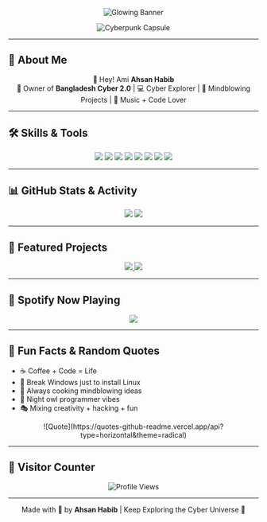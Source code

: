 <p align="center">
  <img src="https://readme-typing-svg.herokuapp.com?font=Fira+Code&size=55&duration=4000&pause=500&color=00FFFF&center=true&vCenter=true&multiline=true&width=1000&height=180&lines=🔥+AHSAN+HABIB+🔥;OWNER+OF+BANGLADESH+CYBER+2.0" alt="Glowing Banner" />
</p>

<p align="center">
  <img src="https://capsule-render.vercel.app/api?type=waving&height=200&section=header&text=WELCOME+TO+MY+CYBER+UNIVERSE&fontColor=00ffff&fontSize=45&animation=twinkling&color=0:ff00ff,100:00ffff" alt="Cyberpunk Capsule" />
</p>

---

## 🌌 About Me
<p align="center">
  👋 Hey! Ami <b>Ahsan Habib</b> <br>
  🚀 Owner of <b>Bangladesh Cyber 2.0</b> | 💻 Cyber Explorer | 🎨 Mindblowing Projects | 🎵 Music + Code Lover
</p>

---

## 🛠️ Skills & Tools
<p align="center">
  <img src="https://img.shields.io/badge/Python-3776AB?style=for-the-badge&logo=python&logoColor=white" />
  <img src="https://img.shields.io/badge/JavaScript-FFB000?style=for-the-badge&logo=javascript&logoColor=black" />
  <img src="https://img.shields.io/badge/Kali_Linux-557C94?style=for-the-badge&logo=kalilinux&logoColor=white" />
  <img src="https://img.shields.io/badge/Linux-FCC624?style=for-the-badge&logo=linux&logoColor=black" />
  <img src="https://img.shields.io/badge/Git-F05032?style=for-the-badge&logo=git&logoColor=white" />
  <img src="https://img.shields.io/badge/Docker-2496ED?style=for-the-badge&logo=docker&logoColor=white" />
  <img src="https://img.shields.io/badge/HTML-E34F26?style=for-the-badge&logo=html5&logoColor=white" />
  <img src="https://img.shields.io/badge/CSS-1572B6?style=for-the-badge&logo=css3&logoColor=white" />
</p>

---

## 📊 GitHub Stats & Activity
<p align="center">
  <img src="https://github-readme-stats.vercel.app/api?username=ahsan-habib&show_icons=true&theme=radical&count_private=true" />
  <img src="https://github-readme-streak-stats.herokuapp.com/?user=ahsan-habib&theme=radical" />
</p>

---

## 🎨 Featured Projects
<p align="center">
  <a href="https://github.com/ahsan-habib/BDC-CHAT-BOT">
    <img src="https://github-readme-stats.vercel.app/api/pin/?username=ahsan-habib&repo=BDC-CHAT-BOT&theme=radical" />
  </a>
  <a href="https://github.com/ahsan-habib/SomeOtherProject">
    <img src="https://github-readme-stats.vercel.app/api/pin/?username=ahsan-habib&repo=SomeOtherProject&theme=radical" />
  </a>
</p>

---

## 🎵 Spotify Now Playing
<p align="center">
  <img src="https://spotify-readme.vercel.app/api?user=YOUR_SPOTIFY_USERNAME&theme=black&backgroundColor=0f0f0f" />
</p>

---

## 🌌 Fun Facts & Random Quotes
- ☕ Coffee + Code = Life  
- 🐧 Break Windows just to install Linux  
- 🤯 Always cooking mindblowing ideas  
- 🌙 Night owl programmer vibes  
- 🎭 Mixing creativity + hacking + fun  
<p align="center">
  ![Quote](https://quotes-github-readme.vercel.app/api?type=horizontal&theme=radical)
</p>

---

## 💬 Visitor Counter
<p align="center">
  <img src="https://komarev.com/ghpvc/?username=ahsan-habib&color=ff69b4&style=for-the-badge" alt="Profile Views" />
</p>

---

<p align="center">
  Made with 💖 by <b>Ahsan Habib</b> | Keep Exploring the Cyber Universe 🌌
</p>
